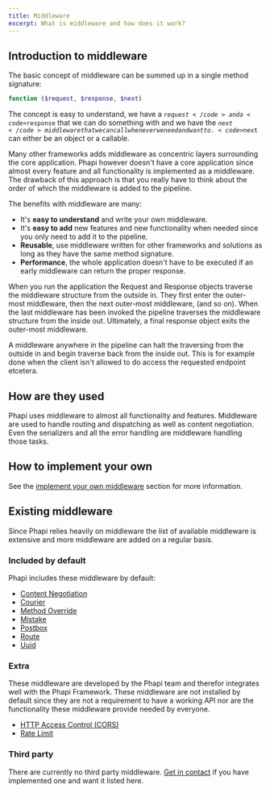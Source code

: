 ```yaml
---
title: Middleware
excerpt: What is middleware and how does it work?
---
```


## Introduction to middleware
The basic concept of middleware can be summed up in a single method signature:

```php
function ($request, $response, $next)
```

The concept is easy to understand, we have a <code>$request</code> and a <code>$response</code> that we can do something with and we have the <code>$next</code> middleware that we can call whenever we need and want to. <code>$next</code> can either be an object or a callable.

Many other frameworks adds middleware as concentric layers surrounding the core application. Phapi however doesn't have a core application since almost every feature and all functionality is implemented as a middleware. The drawback of this approach is that you really have to think about the order of which the middleware is added to the pipeline.

The benefits with middleware are many:

- It's **easy to understand** and write your own middleware.
- It's **easy to add** new features and new functionality when needed since you only need to add it to the pipeline.
- **Reusable**, use middleware written for other frameworks and solutions as long as they have the same method signature.
- **Performance**, the whole application doesn't have to be executed if an early middleware can return the proper response.

When you run the application the Request and Response objects traverse the middleware structure from the outside in. They first enter the outer-most middleware, then the next outer-most middleware, (and so on). When the last middleware has been invoked the pipeline traverses the middleware structure from the inside out. Ultimately, a final response object exits the outer-most middleware.

A middleware anywhere in the pipeline can halt the traversing from the outside in and begin traverse back from the inside out. This is for example done when the client isn't allowed to do access the requested endpoint etcetera.

## How are they used
Phapi uses middleware to almost all functionality and features. Middleware are used to handle routing and dispatching as well as content negotiation. Even the serializers and all the error handling are middleware handling those tasks.

## How to implement your own
See the [implement your own middleware](/docs/implement/middleware/) section for more information.

## Existing middleware
Since Phapi relies heavily on middleware the list of available middleware is extensive and more middleware are added on a regular basis.

### Included by default
Phapi includes these middleware by default:

- [Content Negotiation](/docs/middleware/content-negotiation/)
- [Courier](/docs/middleware/courier/)
- [Method Override](/docs/middleware/method-override)
- [Mistake](/docs/middleware/mistake/)
- [Postbox](/docs/middleware/postbox/)
- [Route](/docs/middleware/route/)
- [Uuid](/docs/middleware/uuid/)

### Extra
These middleware are developed by the Phapi team and therefor integrates well with the Phapi Framework. These middleware are not installed by default since they are not a requirement to have a working API nor are the functionality these middleware provide needed by everyone.

- [HTTP Access Control (CORS)](/docs/middleware/cors)
- [Rate Limit](/docs/middleware/rate-limit)

### Third party
There are currently no third party middleware. [Get in contact](/contact/) if you have implemented one and want it listed here.
